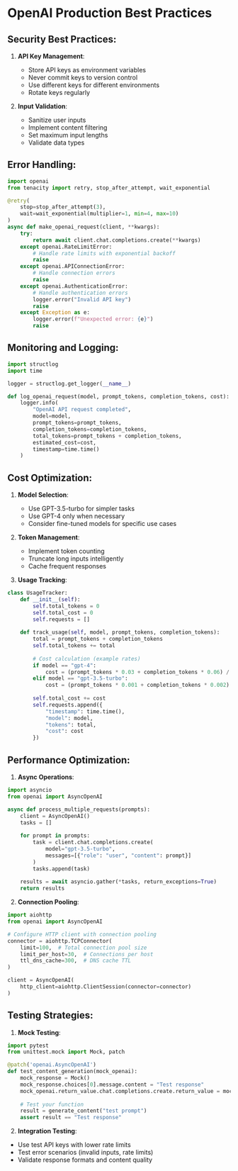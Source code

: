 # OpenAI Production Best Practices

## Security Best Practices:
1. **API Key Management**:
   - Store API keys as environment variables
   - Never commit keys to version control
   - Use different keys for different environments
   - Rotate keys regularly

2. **Input Validation**:
   - Sanitize user inputs
   - Implement content filtering
   - Set maximum input lengths
   - Validate data types

## Error Handling:
```python
import openai
from tenacity import retry, stop_after_attempt, wait_exponential

@retry(
    stop=stop_after_attempt(3),
    wait=wait_exponential(multiplier=1, min=4, max=10)
)
async def make_openai_request(client, **kwargs):
    try:
        return await client.chat.completions.create(**kwargs)
    except openai.RateLimitError:
        # Handle rate limits with exponential backoff
        raise
    except openai.APIConnectionError:
        # Handle connection errors
        raise
    except openai.AuthenticationError:
        # Handle authentication errors
        logger.error("Invalid API key")
        raise
    except Exception as e:
        logger.error(f"Unexpected error: {e}")
        raise
```

## Monitoring and Logging:
```python
import structlog
import time

logger = structlog.get_logger(__name__)

def log_openai_request(model, prompt_tokens, completion_tokens, cost):
    logger.info(
        "OpenAI API request completed",
        model=model,
        prompt_tokens=prompt_tokens,
        completion_tokens=completion_tokens,
        total_tokens=prompt_tokens + completion_tokens,
        estimated_cost=cost,
        timestamp=time.time()
    )
```

## Cost Optimization:
1. **Model Selection**:
   - Use GPT-3.5-turbo for simpler tasks
   - Use GPT-4 only when necessary
   - Consider fine-tuned models for specific use cases

2. **Token Management**:
   - Implement token counting
   - Truncate long inputs intelligently
   - Cache frequent responses

3. **Usage Tracking**:
```python
class UsageTracker:
    def __init__(self):
        self.total_tokens = 0
        self.total_cost = 0
        self.requests = []
    
    def track_usage(self, model, prompt_tokens, completion_tokens):
        total = prompt_tokens + completion_tokens
        self.total_tokens += total
        
        # Cost calculation (example rates)
        if model == "gpt-4":
            cost = (prompt_tokens * 0.03 + completion_tokens * 0.06) / 1000
        elif model == "gpt-3.5-turbo":
            cost = (prompt_tokens * 0.001 + completion_tokens * 0.002) / 1000
        
        self.total_cost += cost
        self.requests.append({
            "timestamp": time.time(),
            "model": model,
            "tokens": total,
            "cost": cost
        })
```

## Performance Optimization:
1. **Async Operations**:
```python
import asyncio
from openai import AsyncOpenAI

async def process_multiple_requests(prompts):
    client = AsyncOpenAI()
    tasks = []
    
    for prompt in prompts:
        task = client.chat.completions.create(
            model="gpt-3.5-turbo",
            messages=[{"role": "user", "content": prompt}]
        )
        tasks.append(task)
    
    results = await asyncio.gather(*tasks, return_exceptions=True)
    return results
```

2. **Connection Pooling**:
```python
import aiohttp
from openai import AsyncOpenAI

# Configure HTTP client with connection pooling
connector = aiohttp.TCPConnector(
    limit=100,  # Total connection pool size
    limit_per_host=30,  # Connections per host
    ttl_dns_cache=300,  # DNS cache TTL
)

client = AsyncOpenAI(
    http_client=aiohttp.ClientSession(connector=connector)
)
```

## Testing Strategies:
1. **Mock Testing**:
```python
import pytest
from unittest.mock import Mock, patch

@patch('openai.AsyncOpenAI')
def test_content_generation(mock_openai):
    mock_response = Mock()
    mock_response.choices[0].message.content = "Test response"
    mock_openai.return_value.chat.completions.create.return_value = mock_response
    
    # Test your function
    result = generate_content("test prompt")
    assert result == "Test response"
```

2. **Integration Testing**:
- Use test API keys with lower rate limits
- Test error scenarios (invalid inputs, rate limits)
- Validate response formats and content quality